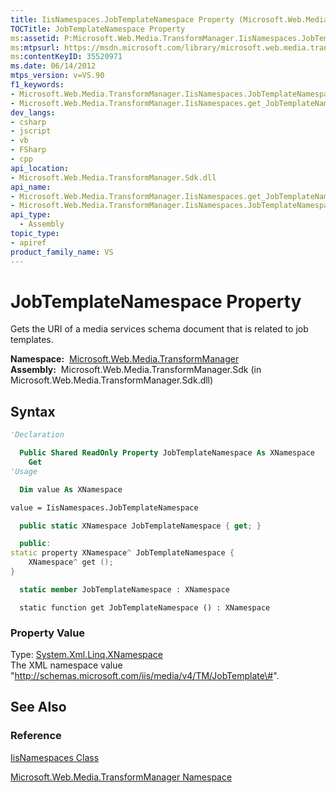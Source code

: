 ```yaml
---
title: IisNamespaces.JobTemplateNamespace Property (Microsoft.Web.Media.TransformManager)
TOCTitle: JobTemplateNamespace Property
ms:assetid: P:Microsoft.Web.Media.TransformManager.IisNamespaces.JobTemplateNamespace
ms:mtpsurl: https://msdn.microsoft.com/library/microsoft.web.media.transformmanager.iisnamespaces.jobtemplatenamespace(v=VS.90)
ms:contentKeyID: 35520971
ms.date: 06/14/2012
mtps_version: v=VS.90
f1_keywords:
- Microsoft.Web.Media.TransformManager.IisNamespaces.JobTemplateNamespace
- Microsoft.Web.Media.TransformManager.IisNamespaces.get_JobTemplateNamespace
dev_langs:
- csharp
- jscript
- vb
- FSharp
- cpp
api_location:
- Microsoft.Web.Media.TransformManager.Sdk.dll
api_name:
- Microsoft.Web.Media.TransformManager.IisNamespaces.get_JobTemplateNamespace
- Microsoft.Web.Media.TransformManager.IisNamespaces.JobTemplateNamespace
api_type:
  - Assembly
topic_type:
- apiref
product_family_name: VS
---
```


# JobTemplateNamespace Property

Gets the URI of a media services schema document that is related to job templates.

**Namespace:**  [Microsoft.Web.Media.TransformManager](microsoft-web-media-transformmanager-namespace.md)  
**Assembly:**  Microsoft.Web.Media.TransformManager.Sdk (in Microsoft.Web.Media.TransformManager.Sdk.dll)

## Syntax

```vb
'Declaration

  Public Shared ReadOnly Property JobTemplateNamespace As XNamespace
    Get
'Usage

  Dim value As XNamespace

value = IisNamespaces.JobTemplateNamespace
```

```csharp
  public static XNamespace JobTemplateNamespace { get; }
```

```cpp
  public:
static property XNamespace^ JobTemplateNamespace {
    XNamespace^ get ();
}
```

``` fsharp
  static member JobTemplateNamespace : XNamespace
```

```jscript
  static function get JobTemplateNamespace () : XNamespace
```

### Property Value

Type: [System.Xml.Linq.XNamespace](https://msdn.microsoft.com/library/bb291898)  
The XML namespace value "http://schemas.microsoft.com/iis/media/v4/TM/JobTemplate\#".  

## See Also

### Reference

[IisNamespaces Class](iisnamespaces-class-microsoft-web-media-transformmanager.md)

[Microsoft.Web.Media.TransformManager Namespace](microsoft-web-media-transformmanager-namespace.md)
